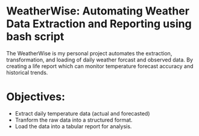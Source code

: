 # WeatherWise: Automating Weather Data Extraction and Reporting using bash script
The WeatherWise is my personal project automates the extraction, transformation, and loading of daily weather forcast and observed data. By creating a life report which can monitor temperature forecast accuracy and historical trends.

# Objectives:
 * Extract daily temperature data (actual and forecasted)
 * Tranform the raw data into a structured format.
 * Load the data into a tabular report for analysis.
